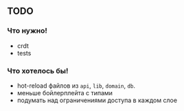 ## TODO

### Что нужно!
- crdt
- tests


### Что хотелось бы!
- hot-reload файлов из `api`, `lib`, `domain`, `db`.
- меньше бойлерплейта с типами
- подумать над ограничениями доступа в каждом слое
